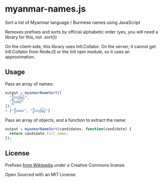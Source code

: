 # myanmar-names.js

Sort a list of Myanmar language / Burmese names using JavaScript

Removes prefixes and sorts by official alphabetic order (yes, you will need a library for this, not .sort())

On the client-side, this library uses Intl.Collator. On the server, it cannot get Intl.Collator from NodeJS or the Intl npm module, so it uses an approximation.

## Usage

Pass an array of names:

```javascript
output = myanmarNameSort([
  "ဦးလှမြင့်",
  "ဦးမော"
]);
> ["ဦးမော", "ဦးလှမြင့်"]
```

Pass an array of objects, and a function to extract the name:

```javascript
output = myanmarNameSort(candidates, function(candidate) {
  return candidate.full_name;
});
```

## License

Prefixes [from Wikipedia](https://en.wikipedia.org/wiki/Burmese_names) under a Creative Commons license

Open Sourced with an MIT License
